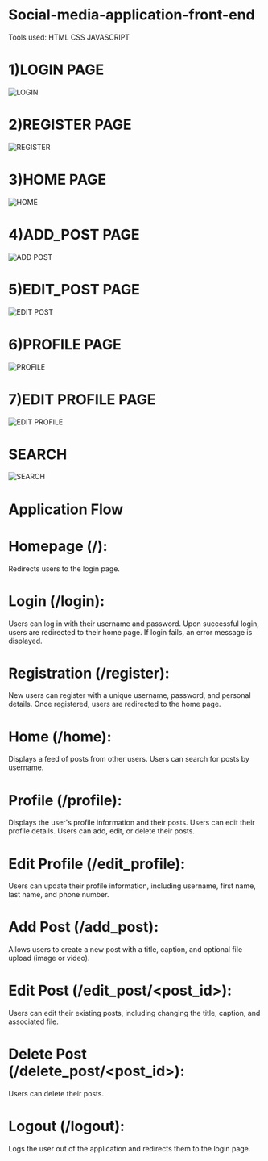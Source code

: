 # Social-media-application-front-end
Tools used:
HTML 
CSS
JAVASCRIPT

# 1)LOGIN PAGE

 ![LOGIN](https://github.com/Nithya028/Social-media-application-front-end/assets/127539831/5b2236dc-c41f-45b1-bee0-8c41ec56b44f)

# 2)REGISTER PAGE

 ![REGISTER](https://github.com/Nithya028/Social-media-application-front-end/assets/127539831/429bba66-c346-4a3e-86e8-7c700f70c578)

# 3)HOME PAGE

![HOME](https://github.com/Nithya028/Social-media-application-front-end/assets/127539831/b4dca499-4e56-49fa-a6ac-0182777c2a33)

# 4)ADD_POST PAGE

![ADD POST](https://github.com/Nithya028/Social-media-application-front-end/assets/127539831/594d885c-2661-40b8-afbe-0acd8699faf2)

# 5)EDIT_POST PAGE

![EDIT POST](https://github.com/Nithya028/Social-media-application-front-end/assets/127539831/5759d595-c0a1-407c-9b55-eb07f15971fd)

# 6)PROFILE PAGE

![PROFILE](https://github.com/Nithya028/Social-media-application-front-end/assets/127539831/105297b7-8070-4986-985b-6781e0503c01)

# 7)EDIT PROFILE PAGE

![EDIT PROFILE](https://github.com/Nithya028/Social-media-application-front-end/assets/127539831/dbfc17ee-60aa-44a7-83e7-4b74a9c9c89f)


# SEARCH 

![SEARCH](https://github.com/Nithya028/Social-media-application-front-end/assets/127539831/b2e7b157-9f6b-46a9-9e90-a9813c280f59)


# Application Flow
# Homepage (/):

Redirects users to the login page.
# Login (/login):

Users can log in with their username and password.
Upon successful login, users are redirected to their home page.
If login fails, an error message is displayed.
# Registration (/register):

New users can register with a unique username, password, and personal details.
Once registered, users are redirected to the home page.
# Home (/home):

Displays a feed of posts from other users.
Users can search for posts by username.
# Profile (/profile):

Displays the user's profile information and their posts.
Users can edit their profile details.
Users can add, edit, or delete their posts.
# Edit Profile (/edit_profile):

Users can update their profile information, including username, first name, last name, and phone number.
# Add Post (/add_post):

Allows users to create a new post with a title, caption, and optional file upload (image or video).
# Edit Post (/edit_post/<post_id>):

Users can edit their existing posts, including changing the title, caption, and associated file.
# Delete Post (/delete_post/<post_id>):

Users can delete their posts.
# Logout (/logout):

Logs the user out of the application and redirects them to the login page.

